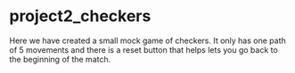 # project2_checkers

Here we have created a small mock game of checkers. It only has one path of 5 movements and there is a reset button that helps lets you go back to the beginning of the match.
